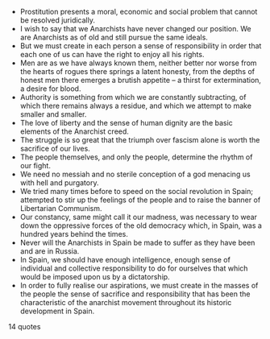  - Prostitution presents a moral, economic and social problem that cannot be resolved juridically.
 - I wish to say that we Anarchists have never changed our position. We are Anarchists as of old and still pursue the same ideals.
 - But we must create in each person a sense of responsibility in order that each one of us can have the right to enjoy all his rights.
 - Men are as we have always known them, neither better nor worse from the hearts of rogues there springs a latent honesty, from the depths of honest men there emerges a brutish appetite – a thirst for extermination, a desire for blood.
 - Authority is something from which we are constantly subtracting, of which there remains always a residue, and which we attempt to make smaller and smaller.
 - The love of liberty and the sense of human dignity are the basic elements of the Anarchist creed.
 - The struggle is so great that the triumph over fascism alone is worth the sacrifice of our lives.
 - The people themselves, and only the people, determine the rhythm of our fight.
 - We need no messiah and no sterile conception of a god menacing us with hell and purgatory.
 - We tried many times before to speed on the social revolution in Spain; attempted to stir up the feelings of the people and to raise the banner of Libertarian Communism.
 - Our constancy, same might call it our madness, was necessary to wear down the oppressive forces of the old democracy which, in Spain, was a hundred years behind the times.
 - Never will the Anarchists in Spain be made to suffer as they have been and are in Russia.
 - In Spain, we should have enough intelligence, enough sense of individual and collective responsibility to do for ourselves that which would be imposed upon us by a dictatorship.
 - In order to fully realise our aspirations, we must create in the masses of the people the sense of sacrifice and responsibility that has been the characteristic of the anarchist movement throughout its historic development in Spain.

14 quotes